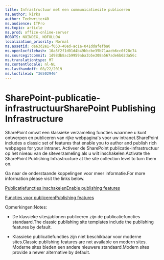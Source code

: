 ```yaml
---
title: Infrastructuur met een communicatiesite publiceren
ms.author: kirks
author: Techwriter40
ms.audience: ITPro
ms.topic: article
ms.prod: office-online-server
ROBOTS: NOINDEX, NOFOLLOW
localization_priority: Normal
ms.assetid: de63d2e1-f053-40ed-ac1a-041ddafefba0
ms.openlocfilehash: 10a5f2f1d01d4b49bbcbe35b71aaeb6cc0f28c74
ms.sourcegitcommit: 1d98db8acb9959aba3b5e308a567ade6b62da56c
ms.translationtype: MT
ms.contentlocale: nl-NL
ms.lasthandoff: 08/22/2019
ms.locfileid: "36502946"
---
```

# <a name="sharepoint-publishing-infrastructure"></a><span data-ttu-id="6f3b1-102">SharePoint-publicatie-infrastructuur</span><span class="sxs-lookup"><span data-stu-id="6f3b1-102">SharePoint Publishing Infrastructure</span></span>


<span data-ttu-id="6f3b1-103">SharePoint omvat een klassieke verzameling functies waarmee u kunt ontwerpen en publiceren van rijke webpagina's voor uw intranet.</span><span class="sxs-lookup"><span data-stu-id="6f3b1-103">SharePoint includes a classic set of features that enable you to author and publish rich webpages for your intranet.</span></span> <span data-ttu-id="6f3b1-104">Activeer de SharePoint publicatie-infrastructuur op het niveau van de siteverzameling als u wilt inschakelen.</span><span class="sxs-lookup"><span data-stu-id="6f3b1-104">Activate the SharePoint Publishing Infrastructure at the site collection level to turn them on.</span></span>

<span data-ttu-id="6f3b1-105">Ga naar de onderstaande koppelingen voor meer informatie.</span><span class="sxs-lookup"><span data-stu-id="6f3b1-105">For more information please visit the links below.</span></span>

[<span data-ttu-id="6f3b1-106">Publicatiefuncties inschakelen</span><span class="sxs-lookup"><span data-stu-id="6f3b1-106">Enable publishing features</span></span>](https://support.office.com/article/Enable-publishing-features-479677A6-8B33-4AC7-907D-071C1C7E4518)

[<span data-ttu-id="6f3b1-107">Functies voor publiceren</span><span class="sxs-lookup"><span data-stu-id="6f3b1-107">Publishing features</span></span>](https://support.office.com/article/Features-enabled-in-a-SharePoint-Online-publishing-site-3AB3810C-3C2C-4361-9D0E-0CBE666EA0B0?wt.mc_id=O365_Portal_MMaven#__toc336865553)

<span data-ttu-id="6f3b1-108">Opmerkingen:</span><span class="sxs-lookup"><span data-stu-id="6f3b1-108">Notes:</span></span>

- <span data-ttu-id="6f3b1-109">De klassieke sitesjablonen publiceren zijn de publicatiefuncties standaard.</span><span class="sxs-lookup"><span data-stu-id="6f3b1-109">The classic publishing site templates include the publishing features by default.</span></span>

- <span data-ttu-id="6f3b1-110">Klassieke publicatiefuncties zijn niet beschikbaar voor moderne sites.</span><span class="sxs-lookup"><span data-stu-id="6f3b1-110">Classic publishing features are not available on modern sites.</span></span> <span data-ttu-id="6f3b1-111">Moderne sites bieden een andere nieuwere standaard.</span><span class="sxs-lookup"><span data-stu-id="6f3b1-111">Modern sites provide a newer alternative by default.</span></span>

